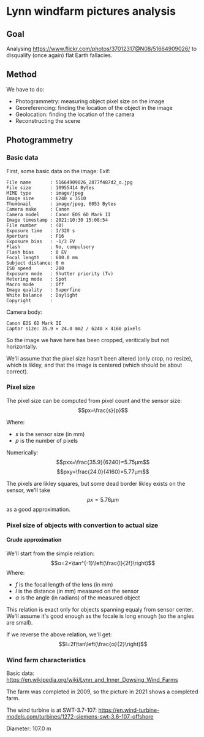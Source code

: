 # Lynn windfarm pictures analysis

## Goal

Analysing https://www.flickr.com/photos/37012317@N08/51664909026/ to disqualify (once again) flat Earth fallacies.

## Method
We have to do:
- Photogrammetry: measuring object pixel size on the image
- Georeferencing: finding the location of the object in the image
- Geolocation: finding the location of the camera
- Reconstructing the scene

## Photogrammetry

### Basic data
First, some basic data on the image:
Exif:
```
File name       : 51664909026_2877f487d2_o.jpg
File size       : 10955414 Bytes
MIME type       : image/jpeg
Image size      : 6240 x 3510
Thumbnail       : image/jpeg, 6053 Bytes
Camera make     : Canon
Camera model    : Canon EOS 6D Mark II
Image timestamp : 2021:10:30 15:08:54
File number     : (0)
Exposure time   : 1/320 s
Aperture        : F16
Exposure bias   : -1/3 EV
Flash           : No, compulsory
Flash bias      : 0 EV
Focal length    : 600.0 mm
Subject distance: 0 m
ISO speed       : 200
Exposure mode   : Shutter priority (Tv)
Metering mode   : Spot
Macro mode      : Off
Image quality   : Superfine
White balance   : Daylight
Copyright       : 
```

Camera body:
```
Canon EOS 6D Mark II
Captor size: 35.9 × 24.0 mm2 / 6240 × 4160 pixels
```
So the image we have here has been cropped, veritically but not horizontally.

We'll assume that the pixel size hasn't been altered (only crop, no resize), which is likley, and that the image is centered (which should be about correct).


### Pixel size

The pixel size can be computed from pixel count and the sensor size:
$$px=\frac{s}{p}$$

Where:
- $s$ is the sensor size (in mm)
- $p$ is the number of pixels

Numerically:
$$pxx=\frac{35.9}{6240}=5.75μm$$
$$pxy=\frac{24.0}{4160}=5.77μm$$

The pixels are likley squares, but some dead border likley exists on the sensor, we'll take $$px=5.76μm$$ as a good approximation.

### Pixel size of objects with convertion to actual size

#### Crude approximation

We'll start from the simple relation:
$$α=2×\tan^{-1}\left(\frac{l}{2f}\right)$$
Where:
- $f$ is the focal length of the lens (in mm)
- $l$ is the distance (in mm) measured on the sensor
- $α$ is the angle (in radians) of the measured object

This relation is exact only for objects spanning equaly from sensor center. We'll assume it's good enough as the focale is long enough (so the angles are small).


If we reverse the above relation, we'll get:
$$l=2f\tan\left(\frac{α}{2}\right)$$



### Wind farm characteristics
Basic data:
https://en.wikipedia.org/wiki/Lynn_and_Inner_Dowsing_Wind_Farms

The farm was completed in 2009, so the picture in 2021 shows a completed farm.

The wind turbine is at SWT-3.7-107:
https://en.wind-turbine-models.com/turbines/1272-siemens-swt-3.6-107-offshore


Diameter: 107.0 m
